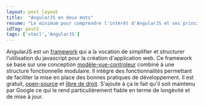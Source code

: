```yaml
---
layout: post_layout
title:  "AngularJS en deux mots"
resume: "Le minimum pour comprendre l'intérêt d'AngularJS et ses principes."
idTag: post2
tags: ['vtecl','AngularJS']
---
```


AngularJS est un [framework][framework] qui a la vocation de simplifier et structurer l'utilisation du javascript pour la création
d'application web. Ce framework se base sur une conception [modèle-vue-controleur][MVC] combiné à une structure fonctionnelle modulaire. 
Il intègre des fonctionnalités permettant de faciliter la mise en place des bonnes pratiques
de développement. Il est gratuit, [open-source][opsource] et [libre de droit][libre]. S'ajoute à ça le fait qu'il soit maintenu par Google ce qui le rend
particulièrement fiable en terme de longèvité et de mise à jour.

[angularjs]:http://angularjs.org
[framework]:http://fr.wikipedia.org/wiki/Framework
[MVC]:http://fr.wikipedia.org/wiki/Mod%C3%A8le-vue-contr%C3%B4leur
[opsource]:http://fr.wikipedia.org/wiki/Open_source
[libre]:https://github.com/angular/angular.js/blob/master/LICENSE
